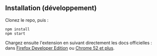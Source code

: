 ## Installation (développement)

Clonez le repo, puis :

```
npm install
npm start
```

Chargez ensuite l'extension en suivant directement les docs officielles : dans [Firefox Developer Edition](https://developer.mozilla.org/en-US/Add-ons/WebExtensions/Temporary_Installation_in_Firefox) ou [Chrome 52 et plus](https://developer.chrome.com/extensions/getstarted#unpacked).
